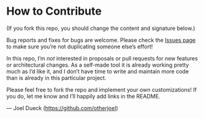 # How to Contribute

(If you fork this repo, you should change the content and signature below.)

Bug reports and fixes for bugs are welcome. Please check the [Issues page](https://github.com/otherjoel/thenotepad/issues) to make sure you’re not duplicating someone else’s effort!

In this repo, I’m _not_ interested in proposals or pull requests for new features or architectural changes. As a self-made tool it is already working pretty much as I’d like it, and I don’t have time to write and maintain more code than is already in this particular project.

Please feel free to fork the repo and implement your own customizations! If you do, let me know and I’ll happily add links in the README.

— Joel Dueck (<https://github.com/otherjoel>)
